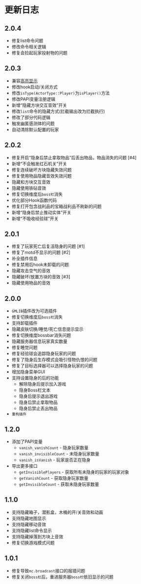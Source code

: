 # 更新日志

## 2.0.4
- 修复list命令问题
- 修改命令相关逻辑
- 修复会捡起玩家投射物的问题

## 2.0.3
- 兼容[高亮显示](https://https://github.com/zimuya4153/LSE_Waila)
- 修改hook启动/关闭方式
- 修改`isType(ActorType::Player)`为`isPlayer()`方法
- 修改PAPI变量注册逻辑
- 新增“隐藏方块交互音效”开关
- 修改`list`命令的隐藏方式(拦截输出改为拦截执行)
- 修改了部分代码逻辑
- 触发幽匿感测体的问题
- 自动清除默认配置的玩家

## 2.0.2
- 修复开启“隐身后禁止拿取物品”后丢出物品，物品消失的问题 [#4]
- 新增“不会触发红石机关”开关
- 修复连续破坏方块隐藏失效问题
- 修复使用物品隐藏音效失效问题
- 隐藏和方块交互音效
- 隐藏使用铁砧音效
- 修复切换维度后`boss栏`消失
- 优化部分Hook函数代码
- 修复打开包含战利品的宝箱战利品不刷新的问题
- 新增“隐身后禁止推动实体”开关
- 新增“不吸收经验球”开关

## 2.0.1
- 修复了玩家死亡后复活隐身的问题 [#1]
- 修复了motd不显示的问题 [#2]
- 补全插件信息
- 修复禁用后hook未卸载的问题
- 隐藏攻击空气的音效
- 隐藏破坏/放置方块的音效 [#3]
- 隐藏使用物品的音效

## 2.0.0
- `GMLIB`插件改为可选插件
- 修复切换维度后`boss栏`消失
- 支持卸载插件
- 隐藏皮肤切换/睡觉/死亡信息提示显示
- 修复切换维度bossbar消失问题
- 隐藏服务器信息玩家真实数量
- 修复睡觉问题
- 修复经验球会追踪隐身玩家的问题
- 修复了隐身后生存模式会吸引怪物仇恨的问题
- 修复了目标选择器可以选择隐身玩家的问题
- 增加隐身菜单GUI
- 支持设置隐身的后的功能
  - 解除隐身后提示加入游戏
  - 隐身Boss栏文本
  - 隐身后提示退出游戏
  - 隐身后禁止拿取物品
  - 隐身后禁止丢出物品
- `重构插件`

## 1.2.0
- 添加了PAPI变量
  - `vanish_vanishCount` - 隐身玩家数量
  - `vanish_invisibleCount` - 未隐身玩家数量
  - `vanish_isVanish` - 玩家是否正在隐身
- 导出更多接口
  - `getInvisiblePlayers` - 获取所有未隐身的玩家的玩家对象
  - `getVanishCount` - 获取隐身玩家数量
  - `getInvisibleCount` - 获取未隐身玩家数量

## 1.1.0
- 支持隐藏箱子，潜影盒，木桶的开/关音效和动画
- 支持隐藏地图显示
- 支持隐藏移动音效
- 支持隐藏list命令显示
- 支持隐藏掉落到方块上音效
- 修复切换游戏模式问题

## 1.0.1
- 修复导致`mc.broadcast`接口的报错问题
- 修复关闭`boss栏`后，重进服务器`boss栏`依旧显示的问题